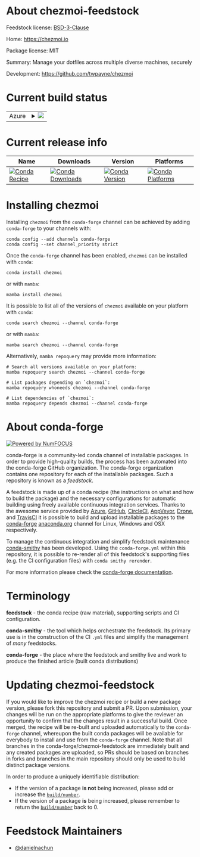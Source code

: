 About chezmoi-feedstock
=======================

Feedstock license: [BSD-3-Clause](https://github.com/conda-forge/chezmoi-feedstock/blob/main/LICENSE.txt)

Home: https://chezmoi.io

Package license: MIT

Summary: Manage your dotfiles across multiple diverse machines, securely

Development: https://github.com/twpayne/chezmoi

Current build status
====================


<table>
    
  <tr>
    <td>Azure</td>
    <td>
      <details>
        <summary>
          <a href="https://dev.azure.com/conda-forge/feedstock-builds/_build/latest?definitionId=23185&branchName=main">
            <img src="https://dev.azure.com/conda-forge/feedstock-builds/_apis/build/status/chezmoi-feedstock?branchName=main">
          </a>
        </summary>
        <table>
          <thead><tr><th>Variant</th><th>Status</th></tr></thead>
          <tbody><tr>
              <td>linux_64</td>
              <td>
                <a href="https://dev.azure.com/conda-forge/feedstock-builds/_build/latest?definitionId=23185&branchName=main">
                  <img src="https://dev.azure.com/conda-forge/feedstock-builds/_apis/build/status/chezmoi-feedstock?branchName=main&jobName=linux&configuration=linux%20linux_64_" alt="variant">
                </a>
              </td>
            </tr><tr>
              <td>osx_64</td>
              <td>
                <a href="https://dev.azure.com/conda-forge/feedstock-builds/_build/latest?definitionId=23185&branchName=main">
                  <img src="https://dev.azure.com/conda-forge/feedstock-builds/_apis/build/status/chezmoi-feedstock?branchName=main&jobName=osx&configuration=osx%20osx_64_" alt="variant">
                </a>
              </td>
            </tr><tr>
              <td>win_64</td>
              <td>
                <a href="https://dev.azure.com/conda-forge/feedstock-builds/_build/latest?definitionId=23185&branchName=main">
                  <img src="https://dev.azure.com/conda-forge/feedstock-builds/_apis/build/status/chezmoi-feedstock?branchName=main&jobName=win&configuration=win%20win_64_" alt="variant">
                </a>
              </td>
            </tr>
          </tbody>
        </table>
      </details>
    </td>
  </tr>
</table>

Current release info
====================

| Name | Downloads | Version | Platforms |
| --- | --- | --- | --- |
| [![Conda Recipe](https://img.shields.io/badge/recipe-chezmoi-green.svg)](https://anaconda.org/conda-forge/chezmoi) | [![Conda Downloads](https://img.shields.io/conda/dn/conda-forge/chezmoi.svg)](https://anaconda.org/conda-forge/chezmoi) | [![Conda Version](https://img.shields.io/conda/vn/conda-forge/chezmoi.svg)](https://anaconda.org/conda-forge/chezmoi) | [![Conda Platforms](https://img.shields.io/conda/pn/conda-forge/chezmoi.svg)](https://anaconda.org/conda-forge/chezmoi) |

Installing chezmoi
==================

Installing `chezmoi` from the `conda-forge` channel can be achieved by adding `conda-forge` to your channels with:

```
conda config --add channels conda-forge
conda config --set channel_priority strict
```

Once the `conda-forge` channel has been enabled, `chezmoi` can be installed with `conda`:

```
conda install chezmoi
```

or with `mamba`:

```
mamba install chezmoi
```

It is possible to list all of the versions of `chezmoi` available on your platform with `conda`:

```
conda search chezmoi --channel conda-forge
```

or with `mamba`:

```
mamba search chezmoi --channel conda-forge
```

Alternatively, `mamba repoquery` may provide more information:

```
# Search all versions available on your platform:
mamba repoquery search chezmoi --channel conda-forge

# List packages depending on `chezmoi`:
mamba repoquery whoneeds chezmoi --channel conda-forge

# List dependencies of `chezmoi`:
mamba repoquery depends chezmoi --channel conda-forge
```


About conda-forge
=================

[![Powered by
NumFOCUS](https://img.shields.io/badge/powered%20by-NumFOCUS-orange.svg?style=flat&colorA=E1523D&colorB=007D8A)](https://numfocus.org)

conda-forge is a community-led conda channel of installable packages.
In order to provide high-quality builds, the process has been automated into the
conda-forge GitHub organization. The conda-forge organization contains one repository
for each of the installable packages. Such a repository is known as a *feedstock*.

A feedstock is made up of a conda recipe (the instructions on what and how to build
the package) and the necessary configurations for automatic building using freely
available continuous integration services. Thanks to the awesome service provided by
[Azure](https://azure.microsoft.com/en-us/services/devops/), [GitHub](https://github.com/),
[CircleCI](https://circleci.com/), [AppVeyor](https://www.appveyor.com/),
[Drone](https://cloud.drone.io/welcome), and [TravisCI](https://travis-ci.com/)
it is possible to build and upload installable packages to the
[conda-forge](https://anaconda.org/conda-forge) [anaconda.org](https://anaconda.org/)
channel for Linux, Windows and OSX respectively.

To manage the continuous integration and simplify feedstock maintenance
[conda-smithy](https://github.com/conda-forge/conda-smithy) has been developed.
Using the ``conda-forge.yml`` within this repository, it is possible to re-render all of
this feedstock's supporting files (e.g. the CI configuration files) with ``conda smithy rerender``.

For more information please check the [conda-forge documentation](https://conda-forge.org/docs/).

Terminology
===========

**feedstock** - the conda recipe (raw material), supporting scripts and CI configuration.

**conda-smithy** - the tool which helps orchestrate the feedstock.
                   Its primary use is in the construction of the CI ``.yml`` files
                   and simplify the management of *many* feedstocks.

**conda-forge** - the place where the feedstock and smithy live and work to
                  produce the finished article (built conda distributions)


Updating chezmoi-feedstock
==========================

If you would like to improve the chezmoi recipe or build a new
package version, please fork this repository and submit a PR. Upon submission,
your changes will be run on the appropriate platforms to give the reviewer an
opportunity to confirm that the changes result in a successful build. Once
merged, the recipe will be re-built and uploaded automatically to the
`conda-forge` channel, whereupon the built conda packages will be available for
everybody to install and use from the `conda-forge` channel.
Note that all branches in the conda-forge/chezmoi-feedstock are
immediately built and any created packages are uploaded, so PRs should be based
on branches in forks and branches in the main repository should only be used to
build distinct package versions.

In order to produce a uniquely identifiable distribution:
 * If the version of a package **is not** being increased, please add or increase
   the [``build/number``](https://docs.conda.io/projects/conda-build/en/latest/resources/define-metadata.html#build-number-and-string).
 * If the version of a package **is** being increased, please remember to return
   the [``build/number``](https://docs.conda.io/projects/conda-build/en/latest/resources/define-metadata.html#build-number-and-string)
   back to 0.

Feedstock Maintainers
=====================

* [@danielnachun](https://github.com/danielnachun/)

